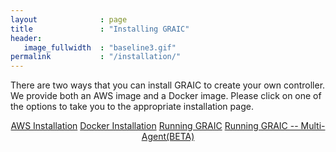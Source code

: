 ```yaml
---
layout              : page
title               : "Installing GRAIC"
header:
   image_fullwidth  : "baseline3.gif"
permalink           : "/installation/"
---
```


There are two ways that you can install GRAIC to create your own controller.
We provide both an AWS image and a Docker image.
Please click on one of the options to take you to the appropriate installation page.

<center>
<a class="radius button small" href="{{ site.url }}{{ site.baseurl }}/installation/aws/">AWS Installation</a>
<a class="radius button small" href="{{ site.url }}{{ site.baseurl }}/installation/docker/">Docker Installation</a>
<a class="radius button small" href="{{ site.url }}{{ site.baseurl }}/installation/running/">Running GRAIC</a>
<a class="radius button small" href="{{ site.url }}{{ site.baseurl }}/installation/multi/">Running GRAIC -- Multi-Agent(BETA)</a>
</center>

